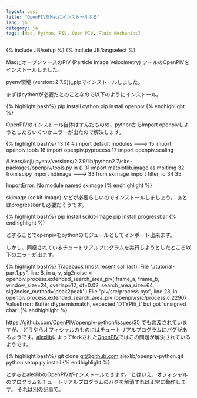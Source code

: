 ```yaml
---
layout: post
title: "OpenPIVをMacにインストールする"
lang: ja
category: ja
tags: [Mac, Python, PIV, Open PIV, Fluid Mechanics]
---
```

{% include JB/setup %}
{% include JB/langselect %}

<!-- Install OpenPIV on Mac -->

MacにオープンソースのPIV (Particle Image Velocimetry) ツールのOpenPIVをインストールしました。

pyenv環境 (version: 2.7.9)にpipでインストールしました。

まずはcythonが必要だとのことなので以下のようにインストール。

{% highlight bash%}
pip install cython
pip install openpiv
{% endhighlight %}

OpenPIVのインストール自体はすんだものの、pythonからimport openpivしようとしたらいくつかエラーが出たので解決します。

{% highlight bash%}
     13
     14 # import default modules
---> 15 import openpiv.tools
     16 import openpiv.pyprocess
     17 import openpiv.scaling

/Users/koji/.pyenv/versions/2.7.9/lib/python2.7/site-packages/openpiv/tools.py in <module>()
     31 import matplotlib.image as mpltimg
     32 from scipy import ndimage
---> 33 from skimage import filter, io
     34
     35

ImportError: No module named skimage
{% endhighlight %}

skimage (scikit-image) などが必要らしいのでインストールしましょう。
あとはprogressbarも必要だそうです。

{% highlight bash%}
pip install scikit-image
pip install progressbar
{% endhighlight %}

とすることでopenpivをpythonのモジュールとしてインポート出来ます。

しかし、同梱されているチュートリアルプログラムを実行しようとしたところ以下のエラーが出ます。

{% highlight bash%}
Traceback (most recent call last):
  File "./tutorial-part1.py", line 8, in <module>
    u, v, sig2noise = openpiv.process.extended_search_area_piv( frame_a, frame_b, window_size=24, overlap=12, dt=0.02, search_area_size=64, sig2noise_method='peak2peak' )
  File "piv/src/process.pyx", line 23, in openpiv.process.extended_search_area_piv (openpiv/src/process.c:2290)
ValueError: Buffer dtype mismatch, expected 'DTYPEi_t' but got 'unsigned char'
{% endhighlight %}

https://github.com/OpenPIV/openpiv-python/issues/35
でも言及されていますが、
どうやらオフィシャルのものにはチュートリアルプログラムにバグがあるようです。[alexlib](https://github.com/alexlib)によってforkされた[OpenPIV](https://github.com/alexlib/openpiv-python)ではこの問題が解決されているようです。

{% highlight bash%}
git clone git@github.com:alexlib/openpiv-python.git
python setup.py install
{% endhighlight %}

とするとalexlibのOpenPIVがインストールできます。
とはいえ、オフィシャルのプログラムもチュートリアルプログラムのバグを解消すれば正常に動作します。
それは[別の記事](../../../../2015/05/05/fixing-bugs-in-tutorial-program-of-openpiv/)で。
